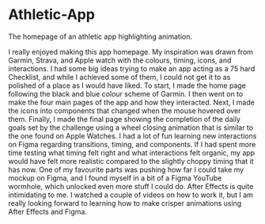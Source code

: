 # Athletic-App
The homepage of an athletic app highlighting animation.

I really enjoyed making this app homepage. My inspiration was drawn from Garmin, Strava, and Apple watch with the colours, timing, icons, and interactions. I had some big ideas trying to make an app acting as a 75 hard Checklist, and while I achieved some of them, I could not get it to as polished of a place as I would have liked. To start, I made the home page following the black and blue colour scheme of Garmin. I then went on to make the four main pages of the app and how they interacted. Next, I made the icons into components that changed when the mouse hovered over them. Finally, I made the final page showing the completion of the daily goals set by the challenge using a wheel closing animation that is similar to the one found on Apple Watches. I had a lot of fun learning new interactions on Figma regarding transitions, timing, and components. If I had spent more time testing what timing felt right and what interactions felt organic, my app would have felt more realistic compared to the slightly choppy timing that it has now. One of my favourite parts was pushing how far I could take my mockup on Figma, and I found myself in a bit of a Figma YouTube wormhole, which unlocked even more stuff I could do. After Effects is quite intimidating to me. I watched a couple of videos on how to work it, but I am really looking forward to learning how to make crisper animations using After Effects and Figma. 
